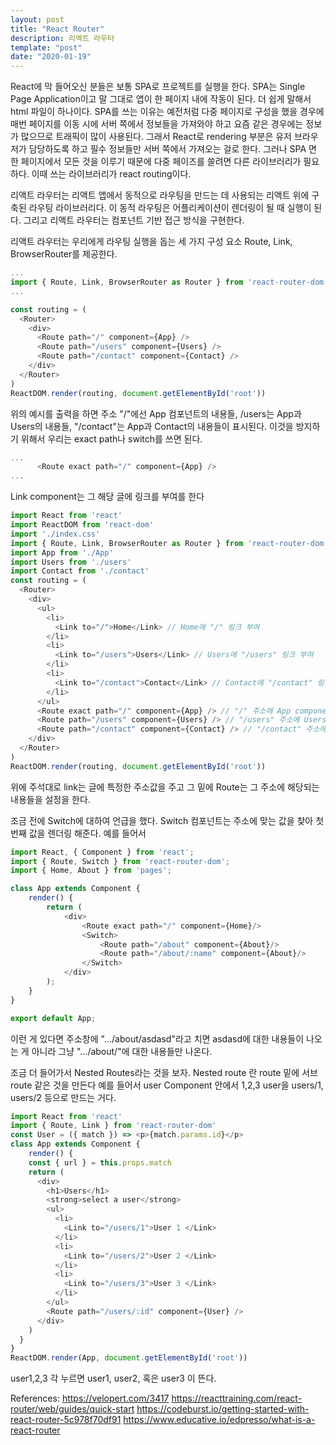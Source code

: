 ```yaml
---
layout: post
title: "React Router"
description: 리엑트 라우터
template: "post"
date: "2020-01-19"
---
```


React에 막 들어오신 분들은 보통 SPA로 프로젝트를 실행을 한다. SPA는 Single Page Application이고 말 그대로 앱이 한 페이지 내에 작동이 된다. 더 쉽게 말해서 html 파일이 하나이다. SPA를 쓰는 이유는 예전처럼 다중 페이지로 구성을 했을 경우에 매번 페이지를 이동 시에 서버 쪽에서 정보들을 가져와야 하고 요즘 같은 경우에는 정보가 많으므로 트래픽이 많이 사용된다. 그래서 React로 rendering 부분은 유저 브라우저가 담당하도록 하고 필수 정보들만 서버 쪽에서 가져오는 걸로 한다. 그러나 SPA 면 한 페이지에서 모든 것을 이루기 때문에 다중 페이즈를 쓸려면 다른 라이브러리가 필요하다. 이때 쓰는 라이브러리가 react routing이다.

리액트 라우터는 리액트 앱에서 동적으로 라우팅을 만드는 데 사용되는 리액트 위에 구축된 라우팅 라이브러리다. 이 동적 라우팅은 어플리케이션이 렌더링이 될 때 실행이 된다. 그리고 리액트 라우터는 컴포넌트 기반 접근 방식을 구현한다.

리액트 라우터는 우리에게 라우팅 실행을 돕는 세 가지 구성 요소 Route, Link, BrowserRouter를 제공한다.

```javascript
...
import { Route, Link, BrowserRouter as Router } from 'react-router-dom'
...

const routing = (
  <Router>
    <div>
      <Route path="/" component={App} />
      <Route path="/users" component={Users} />
      <Route path="/contact" component={Contact} />
    </div>
  </Router>
)
ReactDOM.render(routing, document.getElementById('root'))

```

위의 예시를 출력을 하면 주소 &quot;/&quot;에선 App 컴포넌트의 내용들, /users는 App과 Users의 내용들, &quot;/contact&quot;는 App과 Contact의 내용들이 표시된다.
이것을 방지하기 위해서 우리는 exact path나 switch를 쓰면 된다.

```javascript
...
      <Route exact path="/" component={App} />
...
```

Link component는 그 해당 글에 링크를 부여를 한다

```javascript 
import React from 'react'
import ReactDOM from 'react-dom'
import './index.css'
import { Route, Link, BrowserRouter as Router } from 'react-router-dom'
import App from './App'
import Users from './users'
import Contact from './contact'
const routing = (
  <Router>
    <div>
      <ul>
        <li>
          <Link to="/">Home</Link> // Home에 "/" 링크 부여
        </li>
        <li>
          <Link to="/users">Users</Link> // Users에 "/users" 링크 부여
        </li>
        <li>
          <Link to="/contact">Contact</Link> // Contact에 "/contact" 링크 부여
        </li>
      </ul>
      <Route exact path="/" component={App} /> // "/" 주소에 App component 출력
      <Route path="/users" component={Users} /> // "/users" 주소에 Users component 출력
      <Route path="/contact" component={Contact} /> // "/contact" 주소에 Contact component 출력
    </div>
  </Router>
)
ReactDOM.render(routing, document.getElementById('root'))
```

위에 주석대로 link는 글에 특정한 주소값을 주고 그 밑에 Route는 그 주소에 해당되는 내용들을 설정을 한다.

조금 전에 Switch에 대하여 언급을 했다. Switch 컴포넌트는 주소에 맞는 값을 찾아 첫 번째 값을 렌더링 해준다. 예를 들어서

```javascript
import React, { Component } from 'react';
import { Route, Switch } from 'react-router-dom';
import { Home, About } from 'pages';

class App extends Component {
    render() {
        return (
            <div>
                <Route exact path="/" component={Home}/>
                <Switch>
                    <Route path="/about" component={About}/>
                    <Route path="/about/:name" component={About}/>
                </Switch>
            </div>
        );
    }
}

export default App;
```

이런 게 있다면 주소창에 &quot;.../about/asdasd&quot;라고 치면 asdasd에 대한 내용들이 나오는 게 아니라 그냥 &quot;.../about/&quot;에 대한 내용들만 나온다.

조금 더 들어가서 Nested Routes라는 것을 보자.
Nested route 란 route 밑에 서브 route 같은 것을 만든다 예를 들어서 user Component 안에서 1,2,3 user을 users/1, users/2 등으로 만드는 거다.

```javascript
import React from 'react'
import { Route, Link } from 'react-router-dom'
const User = ({ match }) => <p>{match.params.id}</p>
class App extends Component {
    render() {
    const { url } = this.props.match
    return (
      <div>
        <h1>Users</h1>
        <strong>select a user</strong>
        <ul>
          <li>
            <Link to="/users/1">User 1 </Link>
          </li>
          <li>
            <Link to="/users/2">User 2 </Link>
          </li>
          <li>
            <Link to="/users/3">User 3 </Link>
          </li>
        </ul>
        <Route path="/users/:id" component={User} />
      </div>
    )
  }
}
ReactDOM.render(App, document.getElementById('root'))
```

user1,2,3 각 누르면 user1, user2, 혹은 user3 이 뜬다.

References:
<https://velopert.com/3417>
<https://reacttraining.com/react-router/web/guides/quick-start>
<https://codeburst.io/getting-started-with-react-router-5c978f70df91>
<https://www.educative.io/edpresso/what-is-a-react-router>